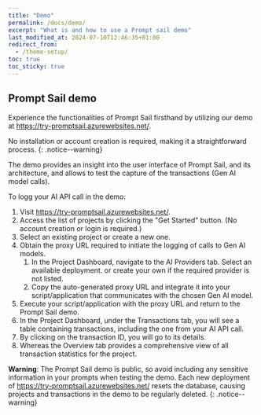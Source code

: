 ```yaml
---
title: "Demo"
permalink: /docs/demo/
excerpt: "What is and how to use a Prompt sail demo"
last_modified_at: 2024-07-10T12:46:35+01:00
redirect_from:
  - /theme-setup/
toc: true
toc_sticky: true
---
```



## Prompt Sail demo


Experience the functionalities of Prompt Sail firsthand by utilizing our demo at https://try-promptsail.azurewebsites.net/. 

No installation or account creation is required, making it a straightforward process.
{: .notice--warning}

The demo provides an insight into the user interface of Prompt Sail, and its architecture, and allows to test the capture of the transactions (Gen AI model calls).

To logg your AI API call in the demo:

1. Visit https://try-promptsail.azurewebsites.net/.
2. Access the list of projects by clicking the "Get Started" button. (No account creation or login is required.)
3. Select an existing project or create a new one.
4. Obtain the proxy URL required to initiate the logging of calls to Gen AI models.
   1. In the Project Dashboard, navigate to the AI Providers tab. Select an available deployment. or create your own if the required provider is not listed.
   2. Copy the auto-generated proxy URL and integrate it into your script/application that communicates with the chosen Gen AI model. 
5. Execute your script/application with the proxy URL and return to the Prompt Sail demo.
6. In the Project Dashboard, under the Transactions tab, you will see a table containing transactions, including the one from your AI API call. 
7. By clicking on the transaction ID, you will go to its details.  
8. Whereas the Overview tab provides a comprehensive view of all transaction statistics for the project.

**Warning**: The Prompt Sail demo is public, so avoid including any sensitive information in your prompts when testing the demo. Each new deployment of https://try-promptsail.azurewebsites.net/ resets the database, causing projects and transactions in the demo to be regularly deleted.
{: .notice--warning}
